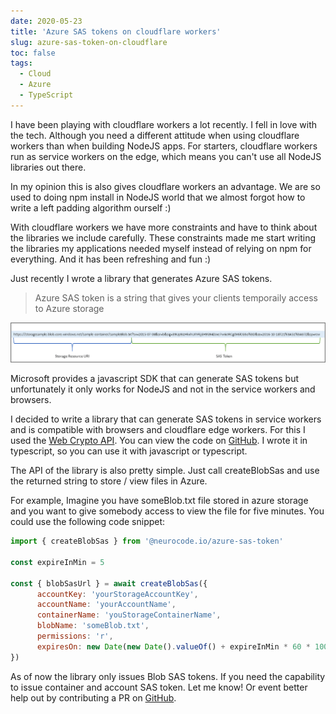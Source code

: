 ```yaml
---
date: 2020-05-23
title: 'Azure SAS tokens on cloudflare workers'
slug: azure-sas-token-on-cloudflare
toc: false
tags:
  - Cloud
  - Azure
  - TypeScript
---
```


I have been playing with cloudflare workers a lot recently. I fell in love with the tech. Although you need a different attitude when using cloudflare workers than when building NodeJS apps. For starters, cloudflare workers run as service workers on the edge, which means you can't use all NodeJS libraries out there.

In my opinion this is also gives cloudflare workers an advantage. We are so used to doing npm install in NodeJS world that we almost forgot how to write a left padding algorithm ourself :)

With cloudflare workers we have more constraints and have to think about the libraries we include carefully. These constraints made me start writing the libraries my applications needed myself instead of relying on npm for everything. And it has been refreshing and fun :)

Just recently I wrote a library that generates Azure SAS tokens. 

> Azure SAS token is a string that gives your clients temporaily access to Azure storage


![azure_sas_token](https://github.com/NeuroCode-io/azure-sas-token/raw/master/sas-storage-uri.png)


Microsoft provides a javascript SDK that can generate SAS tokens but unfortunately it only works for NodeJS and not in the service workers and browsers.

I decided to write a library that can generate SAS tokens in service workers and is compatible with browsers and cloudflare edge workers. For this I used the [Web Crypto API](https://developer.mozilla.org/en-US/docs/Web/API/Web_Crypto_API). You can view the code on [GitHub](https://github.com/neurocode-io/azure-sas-token/blob/master/src/index.ts). I wrote it in typescript, so you can use it with javascript or typescript.

The API of the library is also pretty simple. Just call createBlobSas and use the returned string to store / view files in Azure.


For example, Imagine you have someBlob.txt file stored in azure storage and you want to give somebody access to view the file for five minutes. You could use the following code snippet:

<!--more-->

```javascript
import { createBlobSas } from '@neurocode.io/azure-sas-token'

const expireInMin = 5

const { blobSasUrl } = await createBlobSas({
      accountKey: 'yourStorageAccountKey',
      accountName: 'yourAccountName',
      containerName: 'youStorageContainerName',
      blobName: 'someBlob.txt',
      permissions: 'r',
      expiresOn: new Date(new Date().valueOf() + expireInMin * 60 * 1000)
})
```

As of now the library only issues Blob SAS tokens. If you need the capability to issue container and account SAS token. Let me know! Or event better help out by contributing a PR on [GitHub](https://github.com/neurocode-io/azure-sas-token).

